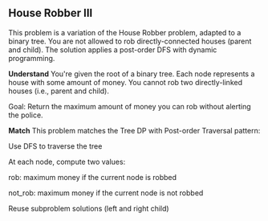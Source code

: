 ## House Robber III
This problem is a variation of the House Robber problem, adapted to a binary tree. You are not allowed to rob directly-connected houses (parent and child). The solution applies a post-order DFS with dynamic programming.

**Understand**
You're given the root of a binary tree. Each node represents a house with some amount of money.
You cannot rob two directly-linked houses (i.e., parent and child).

Goal: Return the maximum amount of money you can rob without alerting the police.

**Match**
This problem matches the Tree DP with Post-order Traversal pattern:

Use DFS to traverse the tree

At each node, compute two values:

rob: maximum money if the current node is robbed

not_rob: maximum money if the current node is not robbed

Reuse subproblem solutions (left and right child)
